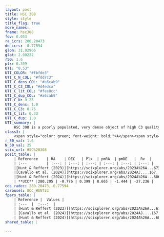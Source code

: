 ```yaml
---
layout: post
title: HSC 308
style: style
title_flag: true
more_names: 
fname: hsc308
fov: 0.053
ra_icrs: 280.20473
de_icrs: -0.77594
glon: 31.02966
glat: 2.00222
r50: 1.6
plx: 0.399
UTI: "0.53"
UTI_COLOR: "#fbfde3"
UTI_C_N_COL: "#fdd7c3"
UTI_C_dens_COL: "#a6cab9"
UTI_C_C3_COL: "#d4edca"
UTI_C_lit_COL: "#fee8cc"
UTI_C_dup_COL: "#a6cab9"
UTI_C_N: 0.25
UTI_C_dens: 1.0
UTI_C_C3: 0.75
UTI_C_lit: 0.33
UTI_C_dup: 1.0
UTI_summary: |
    HSC 308 is a poorly populated, very dense object of high C3 quality. It was recently reported in the literature.
class3: |
    <span style="color: green; font-weight: bold;">A</span><span style="color: #FFC300; font-weight: bold;">B</span>
r_50_val: 1.6
N_50_val: 25
scix_url: HSC%20308
posit_table: |
    | Reference    | RA    | DEC   | Plx  | pmRA  | pmDE   |  Rv  |
    | :---         | :---: | :---: | :---: | :---: | :---: | :---: |
    |[Hunt & Reffert (2023)](https://scixplorer.org/abs/2023A%26A...673A.114H) | 280.201 | -0.769 | 0.424 | 0.628 | -1.456 | 10.439 |
    |[Cavallo et al. (2024)](https://scixplorer.org/abs/2024AJ....167...12C) | 280.207 | -0.802 | 0.415 | -- | -- | -- |
    |[Hunt & Reffert (2024)](https://scixplorer.org/abs/2024A%26A...686A..42H) | 280.201 | -0.769 | 0.424 | 0.628 | -1.456 | 10.439 |
    | **UCC** |280.205 | -0.776 | 0.399 | 0.665 | -1.444 | -27.236 | 
cds_radec: 280.20473,-0.77594
carousel: UCC_HUNT23
fpars_table: |
    | Reference |  Values |
    | :---  |  :---:  |
    | [Hunt & Reffert (2023)](https://scixplorer.org/abs/2023A%26A...673A.114H) | `AV50=6.157, diffAV50=1.9, MOD50=11.712, logAge50=8.123` |
    | [Cavallo et al. (2024)](https://scixplorer.org/abs/2024AJ....167...12C) | `AV50=5.95, dMod50=11.23, logAge50=8.14, [Fe/H]50=-0.5` |
    | [Hunt & Reffert (2024)](https://scixplorer.org/abs/2024A%26A...686A..42H) | `MassJ=882.551` |
shared_table: |
    
---
```

